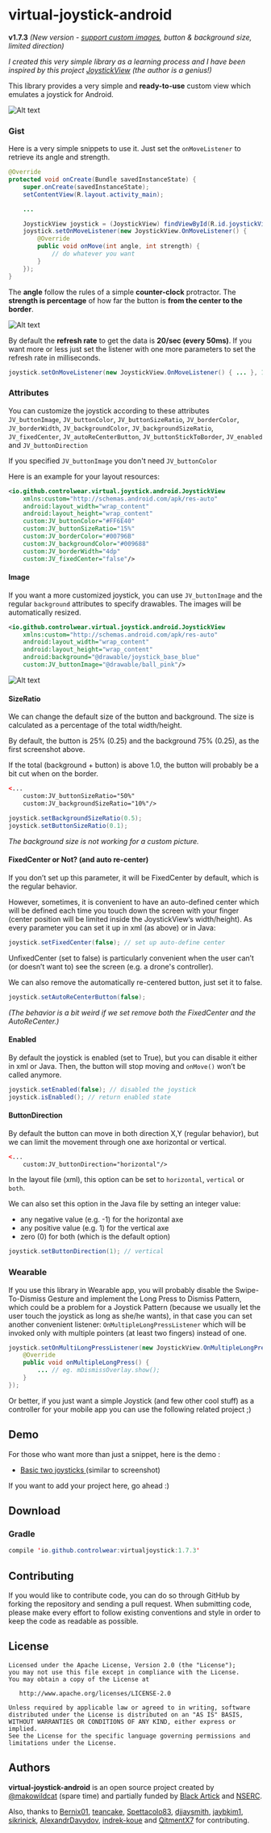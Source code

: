 # virtual-joystick-android

**v1.7.3** _(New version - [support custom images](#image), button & background size, limited direction)_

_I created this very simple library as a learning process and I have been inspired by this project [JoystickView](https://github.com/zerokol/JoystickView) (the author is a genius!)_

This library provides a very simple and **ready-to-use** custom view which emulates a joystick for Android.

![Alt text](/misc/virtual-joystick-android.png?raw=true "Double Joystick with custom size and colors")

### Gist
Here is a very simple snippets to use it. Just set the `onMoveListener` to retrieve its angle and strength.

```java
@Override
protected void onCreate(Bundle savedInstanceState) {
    super.onCreate(savedInstanceState);
    setContentView(R.layout.activity_main);

    ...

    JoystickView joystick = (JoystickView) findViewById(R.id.joystickView);
    joystick.setOnMoveListener(new JoystickView.OnMoveListener() {
        @Override
        public void onMove(int angle, int strength) {
            // do whatever you want
        }
    });
}
```
The **angle** follow the rules of a simple **counter-clock** protractor. The **strength is percentage** of how far the button is **from the center to the border**.

![Alt text](/misc/virtual-joystick.png?raw=true "Explanation")

By default the **refresh rate** to get the data is **20/sec (every 50ms)**. If you want more or less just set the listener with one more parameters to set the refresh rate in milliseconds.
```java
joystick.setOnMoveListener(new JoystickView.OnMoveListener() { ... }, 17); // around 60/sec
```

### Attributes

You can customize the joystick according to these attributes `JV_buttonImage`, `JV_buttonColor`, `JV_buttonSizeRatio`, `JV_borderColor`, `JV_borderWidth`, `JV_backgroundColor`, `JV_backgroundSizeRatio`, `JV_fixedCenter`, `JV_autoReCenterButton`, `JV_buttonStickToBorder`, `JV_enabled` and `JV_buttonDirection`

If you specified `JV_buttonImage` you don't need `JV_buttonColor`

Here is an example for your layout resources:
```xml
<io.github.controlwear.virtual.joystick.android.JoystickView
    xmlns:custom="http://schemas.android.com/apk/res-auto"
    android:layout_width="wrap_content"
    android:layout_height="wrap_content"
    custom:JV_buttonColor="#FF6E40"
    custom:JV_buttonSizeRatio="15%"
    custom:JV_borderColor="#00796B"
    custom:JV_backgroundColor="#009688"
    custom:JV_borderWidth="4dp"
    custom:JV_fixedCenter="false"/>
```
#### Image
If you want a more customized joystick, you can use `JV_buttonImage` and the regular `background` attributes to specify drawables. The images will be automatically resized.

```xml
<io.github.controlwear.virtual.joystick.android.JoystickView
    xmlns:custom="http://schemas.android.com/apk/res-auto"
    android:layout_width="wrap_content"
    android:layout_height="wrap_content"
    android:background="@drawable/joystick_base_blue"
    custom:JV_buttonImage="@drawable/ball_pink"/>
```

![Alt text](/misc/android-virtual-joystick-custom-image.png?raw=true "Left joystick with custom image")

#### SizeRatio
We can change the default size of the button and background.
The size is calculated as a percentage of the total width/height.

By default, the button is 25% (0.25) and the background 75% (0.25), as the first screenshot above.

If the total (background + button) is above 1.0, the button will probably be a bit cut when on the border.

```xml
<...
    custom:JV_buttonSizeRatio="50%"
    custom:JV_backgroundSizeRatio="10%"/>

```

```java
joystick.setBackgroundSizeRatio(0.5);
joystick.setButtonSizeRatio(0.1);
```

_The background size is not working for a custom picture._

#### FixedCenter or Not? (and auto re-center)
If you don’t set up this parameter, it will be FixedCenter by default, which is the regular behavior.

However, sometimes, it is convenient to have an auto-defined center which will be defined each time you touch down the screen with your finger (center position will be limited inside the JoystickView’s width/height).
As every parameter you can set it up in xml (as above) or in Java:
```java
joystick.setFixedCenter(false); // set up auto-define center
```

UnfixedCenter (set to false) is particularly convenient when the user can’t (or doesn’t want to) see the screen (e.g. a drone's controller).

We can also remove the automatically re-centered button, just set it to false.
```java
joystick.setAutoReCenterButton(false);
```
_(The behavior is a bit weird if we set remove both the FixedCenter and the AutoReCenter.)_

#### Enabled
By default the joystick is enabled (set to True), but you can disable it either in xml or Java. Then, the button will stop moving and `onMove()` won’t be called anymore.
```java
joystick.setEnabled(false); // disabled the joystick
joystick.isEnabled(); // return enabled state
```

#### ButtonDirection
By default the button can move in both direction X,Y (regular behavior), but we can limit the movement through one axe horizontal or vertical.
```xml
<...
    custom:JV_buttonDirection="horizontal"/>
```
In the layout file (xml), this option can be set to `horizontal`, `vertical` or `both`.

We can also set this option in the Java file by setting an integer value:
- any negative value (e.g. -1) for the horizontal axe
- any positive value (e.g. 1) for the vertical axe
- zero (0) for both (which is the default option)

```java
joystick.setButtonDirection(1); // vertical
```

### Wearable
If you use this library in Wearable app, you will probably disable the Swipe-To-Dismiss Gesture and implement the Long Press to Dismiss Pattern, which could be a problem for a Joystick Pattern (because we usually let the user touch the joystick as long as she/he wants), in that case you can set another convenient listener: `OnMultipleLongPressListener` which will be invoked only with multiple pointers (at least two fingers) instead of one.
```java
joystick.setOnMultiLongPressListener(new JoystickView.OnMultipleLongPressListener() {
    @Override
    public void onMultipleLongPress() {
        ... // eg. mDismissOverlay.show();
    }
});
```
Or better, if you just want a simple Joystick (and few other cool stuff) as a controller for your mobile app you can use the following related project ;)

## Demo
For those who want more than just a snippet, here is the demo :
- [Basic two joysticks ](https://github.com/controlwear/virtual-joystick-demo) (similar to screenshot)

If you want to add your project here, go ahead :)

## Download
### Gradle
```java
compile 'io.github.controlwear:virtualjoystick:1.7.3'
```

## Contributing
If you would like to contribute code, you can do so through GitHub by forking the repository and sending a pull request.
When submitting code, please make every effort to follow existing conventions and style in order to keep the code as readable as possible.

## License
```
Licensed under the Apache License, Version 2.0 (the "License");
you may not use this file except in compliance with the License.
You may obtain a copy of the License at

   http://www.apache.org/licenses/LICENSE-2.0

Unless required by applicable law or agreed to in writing, software
distributed under the License is distributed on an "AS IS" BASIS,
WITHOUT WARRANTIES OR CONDITIONS OF ANY KIND, either express or implied.
See the License for the specific language governing permissions and
limitations under the License.
```

## Authors

**virtual-joystick-android** is an open source project created by <a href="https://github.com/makowildcat" class="user-mention">@makowildcat</a> (spare time) and partially funded by [Black Artick](http://blackartick.com/) and [NSERC](http://www.nserc-crsng.gc.ca/index_eng.asp).

Also, thanks to <a href="https://github.com/Bernix01" class="user-mention">Bernix01</a>, <a href="https://github.com/teancake" class="user-mention">teancake</a>, <a href="https://github.com/Spettacolo83" class="user-mention">Spettacolo83</a>, <a href="https://github.com/djjaysmith" class="user-mention">djjaysmith</a>, <a href="https://github.com/jaybkim1" class="user-mention">jaybkim1</a>, <a href="https://github.com/sikrinick" class="user-mention">sikrinick</a>, <a href="https://github.com/AlexandrDavydov" class="user-mention">AlexandrDavydov</a>, <a href="https://github.com/indrek-koue" class="user-mention">indrek-koue</a> and <a href="https://github.com/QitmentX7" class="user-mention">QitmentX7</a> for contributing.
